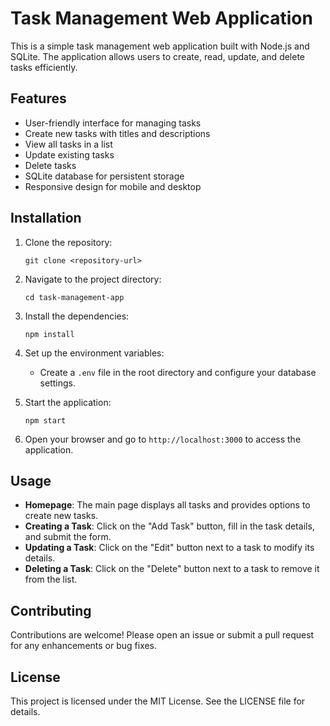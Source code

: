 # Task Management Web Application

This is a simple task management web application built with Node.js and SQLite. The application allows users to create, read, update, and delete tasks efficiently.

## Features

- User-friendly interface for managing tasks
- Create new tasks with titles and descriptions
- View all tasks in a list
- Update existing tasks
- Delete tasks
- SQLite database for persistent storage
- Responsive design for mobile and desktop

## Installation

1. Clone the repository:
   ```
   git clone <repository-url>
   ```

2. Navigate to the project directory:
   ```
   cd task-management-app
   ```

3. Install the dependencies:
   ```
   npm install
   ```

4. Set up the environment variables:
   - Create a `.env` file in the root directory and configure your database settings.

5. Start the application:
   ```
   npm start
   ```

6. Open your browser and go to `http://localhost:3000` to access the application.

## Usage

- **Homepage**: The main page displays all tasks and provides options to create new tasks.
- **Creating a Task**: Click on the "Add Task" button, fill in the task details, and submit the form.
- **Updating a Task**: Click on the "Edit" button next to a task to modify its details.
- **Deleting a Task**: Click on the "Delete" button next to a task to remove it from the list.

## Contributing

Contributions are welcome! Please open an issue or submit a pull request for any enhancements or bug fixes.

## License

This project is licensed under the MIT License. See the LICENSE file for details.